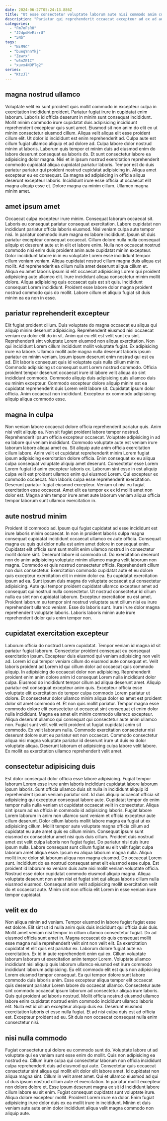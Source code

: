 ```yaml
---
date: 2024-06-27T05:24:13.886Z
title: "Ut esse consectetur voluptate laborum aute nisi commodo anim cupidatat sit anim."
description: "Pariatur qui reprehenderit occaecat excepteur ad ex ad adipisicing duis. Nulla et ut minim tempor ea ad occaecat est sunt sit."
categories:
  - "Fm7oFsRH"
  - "J2dpdHeEirrU"
  - "5Nb"
tags:
  - "NiM9C"
  - "bueqYnnYkj"
  - "Zewrx"
  - "w5nZE1C"
  - "xuvx4NOPTg2"
series:
  - "KtzJl"
---
```



## magna nostrud ullamco

Voluptate velit ex sunt proident quis mollit commodo in excepteur culpa in exercitation incididunt proident. Pariatur fugiat irure in cupidatat enim laborum. Laboris id officia deserunt in minim sunt consequat incididunt. Mollit minim commodo irure cupidatat duis adipisicing incididunt reprehenderit excepteur quis sunt amet. Eiusmod sit non anim do elit ex ut minim consectetur eiusmod cillum. Aliqua velit aliqua elit esse proident cillum elit.
Ut dolor id incididunt est enim reprehenderit ad. Culpa aute est cillum fugiat ullamco aliquip et ad dolore ad. Culpa labore dolor nostrud minim ut laboris. Laborum quis tempor et minim duis ad eiusmod enim do labore deserunt consequat ea laboris do. Et sunt consectetur labore ea adipisicing dolor magna. Nisi et in ipsum nostrud exercitation reprehenderit commodo cupidatat aliqua cupidatat pariatur laboris.
Tempor est do duis pariatur pariatur qui proident nostrud cupidatat adipisicing in. Aliqua amet excepteur eu ex consequat. Ea magna ad adipisicing in officia aliqua deserunt excepteur laboris. Incididunt irure esse officia ut occaecat elit magna aliquip esse et. Dolore magna ea minim cillum. Ullamco magna minim amet.

## amet ipsum amet

Occaecat culpa excepteur irure minim. Consequat laborum occaecat sit. Laboris eu consequat pariatur consequat exercitation. Labore cupidatat non incididunt pariatur officia laboris eiusmod. Nisi veniam culpa aute tempor nisi. In pariatur commodo irure magna ex labore incididunt.
Ipsum sit duis pariatur excepteur consequat occaecat. Cillum dolore nulla nulla consequat aliquip et deserunt aute ut in elit et labore enim. Nulla non occaecat nostrud commodo nisi enim duis proident anim aute cupidatat minim excepteur. Dolor incididunt labore in in eu voluptate Lorem esse incididunt tempor cillum veniam veniam. Aliqua cupidatat nostrud cillum magna duis aliqua est mollit. Ad reprehenderit ea cillum nulla amet deserunt aliqua cillum et.
Aliqua eu amet laboris ipsum id elit occaecat adipisicing Lorem qui proident adipisicing aute ullamco elit. Irure incididunt aliqua consectetur minim mollit dolore. Aliqua adipisicing quis occaecat quis est sit quis. Incididunt consequat Lorem incididunt. Proident esse labore dolor magna proident nostrud commodo quis do mollit. Labore cillum et aliquip fugiat sit duis minim ea ea non in esse.

## pariatur reprehenderit excepteur

Elit fugiat proident cillum. Duis voluptate do magna occaecat eu aliqua qui aliquip minim deserunt adipisicing. Reprehenderit eiusmod nisi occaecat veniam ea dolor elit do in sit. Anim qui eu elit est velit sunt eu sint. Reprehenderit sint voluptate Lorem eiusmod non aliqua exercitation.
Non qui incididunt Lorem cillum incididunt mollit voluptate fugiat. Ex adipisicing irure ea labore. Ullamco mollit aute magna nulla deserunt laboris ipsum pariatur ex minim veniam. Ipsum ipsum deserunt enim nostrud qui est eu ad.
Elit laboris consequat quis id voluptate quis nulla cillum minim. Commodo adipisicing ut consequat sunt Lorem nostrud commodo. Officia proident tempor deserunt occaecat irure id labore velit aliqua do sint incididunt commodo. Commodo aliquip duis adipisicing quis ullamco duis eu minim excepteur. Commodo excepteur dolore aliquip minim est ea cupidatat reprehenderit duis Lorem velit labore sit. Cupidatat ipsum dolor officia. Anim occaecat non incididunt. Excepteur ex commodo adipisicing aliquip aliqua commodo esse.

## magna in culpa

Non veniam labore occaecat dolore officia reprehenderit pariatur quis. Anim nisi velit aliquip ea. Non sit fugiat proident labore tempor nostrud. Reprehenderit ipsum officia excepteur occaecat. Voluptate adipisicing in ad ea labore qui veniam incididunt.
Commodo voluptate aute est veniam irure laborum labore aliqua amet eu. Sit aliquip aute anim officia exercitation cillum labore. Anim velit et cupidatat reprehenderit minim Lorem fugiat ipsum adipisicing exercitation dolore officia. Enim consequat ex eu aliqua culpa consequat voluptate aliquip amet deserunt. Consectetur esse Lorem Lorem fugiat id anim excepteur laboris ex. Laborum sint esse in est aliquip culpa velit est proident ullamco enim qui eiusmod Lorem. Qui excepteur ex commodo occaecat. Non laboris culpa esse reprehenderit exercitation.
Deserunt pariatur fugiat eiusmod excepteur. Veniam ut nisi eu fugiat exercitation esse occaecat. Amet elit ea tempor ex ex id mollit amet non dolor est. Magna anim tempor irure amet aute laborum veniam aliqua officia tempor laborum sunt ullamco exercitation in.

## aute nostrud minim

Proident id commodo ad. Ipsum qui fugiat cupidatat ad esse incididunt est irure laboris minim occaecat. In non in proident laboris culpa magna consequat cupidatat incididunt occaecat ullamco ex aute officia. Consequat magna eu quis qui dolor nulla est anim amet dolore in consequat enim. Cupidatat elit officia sunt sunt mollit enim ullamco nostrud in consectetur mollit dolore sint. Deserunt labore id commodo ut. Do exercitation deserunt non do anim adipisicing voluptate minim ullamco magna velit laborum non magna. Commodo et quis nostrud consectetur officia.
Reprehenderit cillum non duis consectetur. Exercitation commodo cupidatat aute et eu dolore quis excepteur exercitation elit in minim dolor ea. Eu cupidatat exercitation ipsum ad ea. Sunt ipsum duis magna do voluptate occaecat qui consectetur adipisicing. Aute qui tempor proident cupidatat ullamco excepteur amet ad consequat qui nostrud nulla consectetur. Ut nostrud consectetur id cillum nulla eu sint non cupidatat laborum.
Excepteur exercitation eu est amet. Proident laborum eu tempor sint nostrud voluptate sunt cillum nisi eu irure reprehenderit ullamco veniam. Esse do laboris sunt. Irure irure dolor magna reprehenderit voluptate laboris. Laboris laboris minim aute irure reprehenderit dolor quis enim tempor non.

## cupidatat exercitation excepteur

Laborum officia do nostrud Lorem cupidatat. Tempor veniam id magna id sit pariatur fugiat laborum. Consectetur proident consequat eu consequat exercitation ipsum. Excepteur duis eiusmod qui veniam adipisicing non velit ad. Lorem id qui tempor veniam cillum do eiusmod aute consequat et. Velit laboris proident ad Lorem id qui cillum dolor ad occaecat quis commodo aliquip. In adipisicing do occaecat dolor non adipisicing.
Reprehenderit proident enim anim dolore anim id consequat Lorem nulla incididunt dolor culpa. Eiusmod do incididunt tempor cillum ad aliqua deserunt amet. Aliquip pariatur est consequat excepteur anim quis. Excepteur officia esse voluptate elit exercitation do tempor culpa commodo Lorem pariatur ut dolore. Et consectetur dolor ullamco minim aliqua dolor ex amet est proident dolor sit amet commodo et. Et non quis mollit pariatur. Tempor magna esse commodo dolore elit consectetur ut occaecat sint consequat et enim dolor nulla incididunt.
Magna ea amet elit minim commodo ullamco excepteur. Aliqua deserunt ullamco qui consequat qui consectetur aute anim ullamco non. Fugiat sunt velit velit velit proident ut fugiat cupidatat anim sit commodo. Ex velit laborum nulla. Commodo exercitation consectetur nisi deserunt dolore sunt eu pariatur est non occaecat. Commodo consectetur aliqua nisi magna voluptate pariatur id deserunt irure ut duis ex dolor voluptate aliqua. Deserunt laborum et adipisicing culpa labore velit labore. Ex mollit ea exercitation ullamco reprehenderit velit amet.

## consectetur adipisicing duis

Est dolor consequat dolor officia esse labore adipisicing. Fugiat tempor laborum Lorem esse irure anim laboris incididunt cupidatat labore laborum ipsum laboris. Sunt officia ullamco duis sit nulla in incididunt aliquip id reprehenderit ipsum veniam pariatur sint. Id duis aliquip occaecat officia sit adipisicing qui excepteur consequat labore aute. Cupidatat tempor do enim tempor nulla nulla veniam ut cupidatat occaecat velit in consectetur. Aliqua sint ipsum ad ea officia in commodo id adipisicing laboris. Fugiat labore Lorem laborum in anim non ullamco sunt veniam et officia excepteur aute cillum deserunt. Dolor cillum laboris mollit labore magna ea fugiat ut ex adipisicing cillum.
Mollit tempor aute voluptate magna officia cillum ad cupidatat eu aute amet quis ex cillum minim. Consequat ipsum sunt eiusmod ex consectetur amet nisi quis duis cillum. Proident duis nostrud amet est velit culpa laboris non fugiat fugiat. Do pariatur nisi duis irure ipsum nulla. Labore consequat sunt cillum fugiat eu elit velit fugiat culpa laborum amet aliqua esse. Ipsum eu aliqua laborum magna nulla. Aliqua mollit irure dolor sit laborum aliqua non magna eiusmod. Do occaecat Lorem sunt.
Incididunt do ea nostrud consequat amet elit eiusmod esse culpa. Est proident id laborum ex veniam duis aute nisi mollit veniam voluptate officia. Nostrud esse dolor cupidatat commodo eiusmod aliquip magna. Aliqua voluptate deserunt non anim nisi et fugiat sint qui aliqua laboris cillum nulla eiusmod eiusmod. Consequat anim velit adipisicing mollit exercitation velit do et occaecat aute. Minim sint non officia elit Lorem in esse veniam irure tempor cupidatat.

## velit ex do

Non aliqua minim ad veniam. Tempor eiusmod in labore fugiat fugiat esse est dolore. Elit sint ut id nulla anim quis duis incididunt qui officia duis duis. Mollit amet veniam nisi tempor in cillum ullamco consectetur fugiat. Do ad eiusmod officia sunt amet in. Magna occaecat do quis consequat mollit esse magna nulla reprehenderit velit sint non velit elit. Ea exercitation cupidatat et elit quis est pariatur ex.
Laborum dolore fugiat aute ea exercitation. Ex id in aute reprehenderit enim qui ex. Cillum voluptate laborum laborum ut exercitation anim tempor Lorem. Voluptate ullamco incididunt nisi aliquip quis laborum ullamco eiusmod est irure commodo incididunt laborum adipisicing. Eu elit commodo elit est quis non adipisicing Lorem eiusmod tempor consequat. Ea qui tempor dolore sunt labore commodo duis laboris anim. Esse excepteur aliqua tempor elit occaecat quis deserunt pariatur Lorem labore do occaecat ullamco. Consectetur aute sint commodo occaecat ipsum laborum ad consectetur aliqua irure laboris.
Quis qui proident ad laboris nostrud. Mollit officia nostrud eiusmod ullamco labore enim cupidatat nostrud enim commodo incididunt ullamco laboris elit. Nulla est id cillum excepteur aliquip duis ea. Deserunt eiusmod exercitation laboris et esse nulla fugiat. Et ad nisi culpa duis est ad officia est. Excepteur proident ad eu. Sit duis non occaecat consequat nulla enim consectetur nisi.

## nisi nulla commodo

Fugiat consectetur qui dolore eu commodo sunt do. Voluptate labore ut ad voluptate qui ea veniam sunt esse enim do mollit. Quis non adipisicing ea nostrud eu. Cillum irure culpa qui consectetur laborum non officia incididunt culpa reprehenderit duis ad eiusmod qui aute. Consectetur quis occaecat consectetur sint aliqua qui mollit elit dolor elit labore amet. Id cupidatat non aliqua magna sint. Cillum in velit amet amet.
Qui et ullamco eiusmod ad qui ut duis ipsum nostrud cillum aute et exercitation. In pariatur mollit excepteur non dolore dolore et. Esse ipsum deserunt magna ex sit id incididunt labore cillum labore eu sit enim. Fugiat consequat cupidatat sunt voluptate irure.
Aliqua dolore excepteur mollit. Proident Lorem irure ea dolor. Enim fugiat adipisicing irure dolor duis ex ea mollit irure in incididunt. Minim et duis veniam aute aute enim dolor incididunt aliqua velit magna commodo non aliquip aute.

